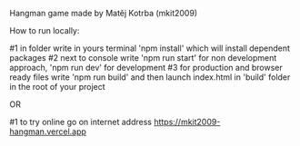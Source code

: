 Hangman game made by Matěj Kotrba (mkit2009)

How to run locally:

#1 in folder write in yours terminal 'npm install' which will install dependent packages
#2 next to console write 'npm run start' for non development approach, 'npm run dev' for development
#3 for production and browser ready files write 'npm run build' and then launch index.html in 'build' folder
in the root of your project

OR

#1 to try online go on internet address https://mkit2009-hangman.vercel.app
